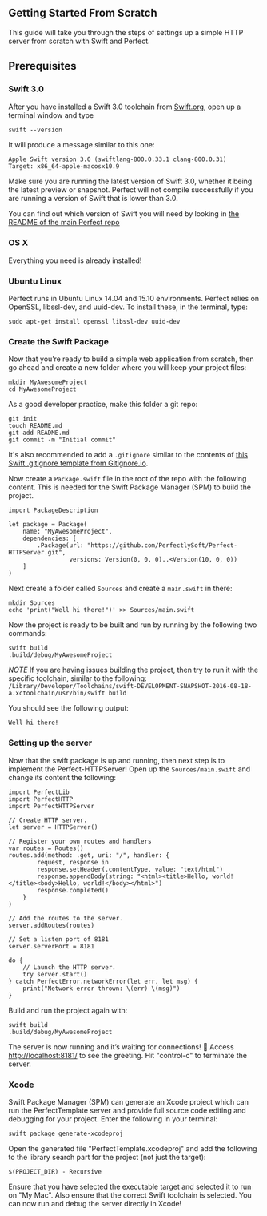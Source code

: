 ## Getting Started From Scratch

This guide will take you through the steps of settings up a simple HTTP server from scratch with Swift and Perfect.

## Prerequisites

### Swift 3.0

After you have installed a Swift 3.0 toolchain from [Swift.org](https://swift.org/getting-started/), open up a terminal window and type
```
swift --version
```

It will produce a message similar to this one: 

```
Apple Swift version 3.0 (swiftlang-800.0.33.1 clang-800.0.31)
Target: x86_64-apple-macosx10.9
```
Make sure you are running the latest version of Swift 3.0, whether it being the latest preview or snapshot. Perfect will not compile successfully if you are running a version of Swift that is lower than 3.0.

You can find out which version of Swift you will need by looking in [the README of the main Perfect repo](https://github.com/PerfectlySoft/Perfect#compatibility-with-swift)

### OS X
Everything you need is already installed!

### Ubuntu Linux
Perfect runs in Ubuntu Linux 14.04 and 15.10 environments. Perfect relies on OpenSSL, libssl-dev, and uuid-dev. To install these, in the terminal, type:

```
sudo apt-get install openssl libssl-dev uuid-dev
```

### Create the Swift Package

Now that you’re ready to build a simple web application from scratch, then go ahead and create a new folder where you will keep your project files:

```
mkdir MyAwesomeProject
cd MyAwesomeProject
```

As a good developer practice, make this folder a git repo:

```
git init
touch README.md
git add README.md
git commit -m "Initial commit"
```

It's also recommended to add a `.gitignore` similar to the contents of [this Swift .gitignore template from Gitignore.io](https://www.gitignore.io/api/swift).

Now create a `Package.swift` file in the root of the repo with the following content. This is needed for the Swift Package Manager (SPM) to build the project.

```
import PackageDescription

let package = Package(
    name: "MyAwesomeProject",
    dependencies: [
        .Package(url: "https://github.com/PerfectlySoft/Perfect-HTTPServer.git",
                 versions: Version(0, 0, 0)..<Version(10, 0, 0))
    ]
)
```

Next create a folder called `Sources` and create a `main.swift` in there:

```
mkdir Sources
echo 'print("Well hi there!")' >> Sources/main.swift
```

Now the project is ready to be built and run by running by the following two commands:

```
swift build
.build/debug/MyAwesomeProject
```

*NOTE* If you are having issues building the project, then try to run it with the specific toolchain, similar to the following:
`/Library/Developer/Toolchains/swift-DEVELOPMENT-SNAPSHOT-2016-08-18-a.xctoolchain/usr/bin/swift build`

You should see the following output:

```
Well hi there!
```

### Setting up the server

Now that the swift package is up and running, then next step is to implement the Perfect-HTTPServer! Open up the `Sources/main.swift` and change its content the following:

```
import PerfectLib
import PerfectHTTP
import PerfectHTTPServer

// Create HTTP server.
let server = HTTPServer()

// Register your own routes and handlers
var routes = Routes()
routes.add(method: .get, uri: "/", handler: {
		request, response in
		response.setHeader(.contentType, value: "text/html")
		response.appendBody(string: "<html><title>Hello, world!</title><body>Hello, world!</body></html>")
		response.completed()
	}
)

// Add the routes to the server.
server.addRoutes(routes)

// Set a listen port of 8181
server.serverPort = 8181

do {
	// Launch the HTTP server.
	try server.start()
} catch PerfectError.networkError(let err, let msg) {
	print("Network error thrown: \(err) \(msg)")
}
```

Build and run the project again with:

```
swift build
.build/debug/MyAwesomeProject
```

The server is now running and it’s waiting for connections! 🎉 Access [http://localhost:8181/](http://127.0.0.1:8181/) to see the greeting. Hit "control-c" to terminate the server.

### Xcode

Swift Package Manager (SPM) can generate an Xcode project which can run the PerfectTemplate server and provide full source code editing and debugging for your project. Enter the following in your terminal:

```
swift package generate-xcodeproj
```

Open the generated file "PerfectTemplate.xcodeproj" and add the following to the library search part for the project (not just the target):

```
$(PROJECT_DIR) - Recursive
```

Ensure that you have selected the executable target and selected it to run on "My Mac". Also ensure that the correct Swift toolchain is selected. You can now run and debug the server directly in Xcode!